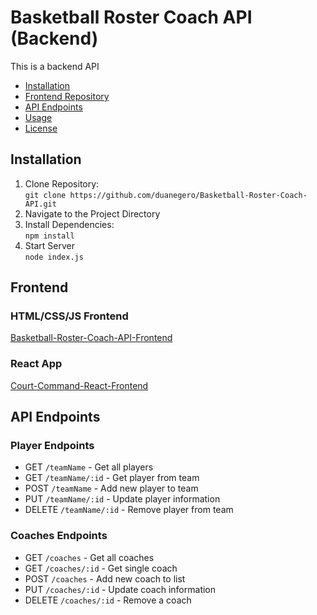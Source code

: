 # Basketball Roster Coach API (Backend)

This is a backend API

- [Installation](#installation)
- [Frontend Repository](#frontend)
- [API Endpoints](#api-endpoints)
- [Usage](#usage)
- [License](#license)

## Installation

1. Clone Repository:<br>
   `git clone https://github.com/duanegero/Basketball-Roster-Coach-API.git`
2. Navigate to the Project Directory
3. Install Dependencies:<br>
   `npm install`
4. Start Server<br>
   `node index.js`

## Frontend

### HTML/CSS/JS Frontend

[Basketball-Roster-Coach-API-Frontend](https://github.com/duanegero/Basketball-Roster-Coach-API-Frontend.git)

### React App

[Court-Command-React-Frontend](https://github.com/duanegero/Court-Command-React-Frontend.git)

## API Endpoints

### Player Endpoints

- GET `/teamName` - Get all players
- GET `/teamName/:id` - Get player from team
- POST `/teamName` - Add new player to team
- PUT `/teamName/:id` - Update player information
- DELETE `/teamName/:id` - Remove player from team

### Coaches Endpoints

- GET `/coaches` - Get all coaches
- GET `/coaches/:id` - Get single coach
- POST `/coaches` - Add new coach to list
- PUT `/coaches/:id` - Update coach information
- DELETE `/coaches/:id` - Remove a coach
